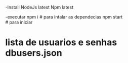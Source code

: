 -Install
  NodeJs latest
  Npm latest

-executar
  npm i 
    # para intalar as dependecias
  npm start  
    # para iniciar


# lista de usuarios e senhas dbusers.json
